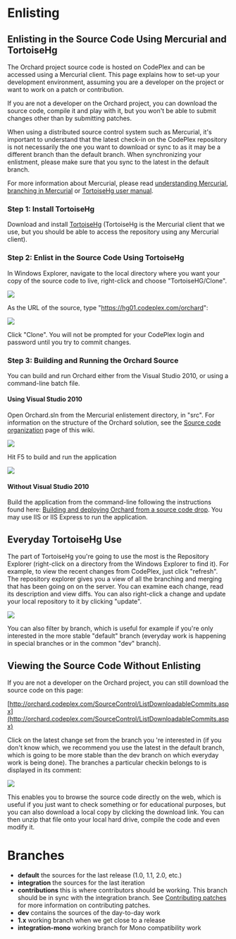 
# Enlisting

## Enlisting in the Source Code Using Mercurial and TortoiseHg

The Orchard project source code is hosted on CodePlex and can be accessed using a Mercurial client. This page explains how to set-up your development environment, assuming you are a developer on the project or want to work on a patch or contribution.

If you are not a developer on the Orchard project, you can download the source code, compile it and play with it, but you won't be able to submit changes other than by submitting patches.

When using a distributed source control system such as Mercurial, it's important to understand that the latest check-in on the CodePlex repository is not necessarily the one you want to download or sync to as it may be a different branch than the default branch. When synchronizing your enlistment, please make sure that you sync to the latest in the default branch.

For more information about Mercurial, please read [understanding Mercurial](http://mercurial.selenic.com/wiki/UnderstandingMercurial), [branching in Mercurial](http://mercurial.selenic.com/wiki/BranchingExplained?highlight=%28%5CbCategoryHowTo%5Cb%29) or [TortoiseHg user manual](http://tortoisehg.bitbucket.org/manual/0.9/).

### Step 1: Install TortoiseHg
Download and install [TortoiseHg](http://tortoisehg.bitbucket.org/) (TortoiseHg is the Mercurial client that we use, but you should be able to access the repository using any Mercurial client).

### Step 2: Enlist in the Source Code Using TortoiseHg

In Windows Explorer, navigate to the local directory where you want your copy of the source code to live, right-click and choose "TortoiseHG/Clone".

![](../Upload/screenshots_675/hg_clone.png)

As the URL of the source, type "https://hg01.codeplex.com/orchard":

![](../Upload/screenshots/hg_clone_dialog.png)

Click "Clone". You will not be prompted for your CodePlex login and password until you try to commit changes.

### Step 3: Building and Running the Orchard Source

You can build and run Orchard either from the Visual Studio 2010, or using a command-line batch file.

#### Using Visual Studio 2010

Open Orchard.sln from the Mercurial enlistement directory, in "src". For information on the structure of the Orchard solution, see the [Source code organization](Source-code-organization) page of this wiki.

![](../Upload/screenshots_675/devenv_orchard_sln.png)

Hit F5 to build and run the application

![](../Upload/screenshots/vs_orchard_sln.png)

#### Without Visual Studio 2010

Build the application from the command-line following the instructions found here: [Building and deploying Orchard from a source code drop](Building-and-deploying-Orchard-from-a-source-code-drop). You may use IIS or IIS Express to run the application.

## Everyday TortoiseHg Use

The part of TortoiseHg you're going to use the most is the Repository Explorer (right-click on a directory from the Windows Explorer to find it). For example, to view the recent changes from CodePlex, just click "refresh". The repository explorer gives you a view of all the branching and merging that has been going on on the server. You can examine each change, read its description and view diffs. You can also right-click a change and update your local repository to it by clicking "update".

![](../Upload/source-enlistment/HgExplorer_675.PNG)

You can also filter by branch, which is useful for example if you're only interested in the more stable "default" branch (everyday work is happening in special branches or in the common "dev" branch).

## Viewing the Source Code Without Enlisting

If you are not a developer on the Orchard project, you can still download the source code on this page:

[http://orchard.codeplex.com/SourceControl/ListDownloadableCommits.aspx](http://orchard.codeplex.com/SourceControl/ListDownloadableCommits.aspx)

Click on the latest change set from the branch you 're interested in (if you don't know which, we recommend you use the latest in the default branch, which is going to be more stable than the dev branch on which everyday work is being done). The branches a particular checkin belongs to is displayed in its comment:

![](../Upload/source-enlistment/HgCodePlex.PNG)

This enables you to browse the source code directly on the web, which is useful if you just want to check something or for educational purposes, but you can also download a local copy by clicking the download link. You can then unzip that file onto your local hard drive, compile the code and even modify it.

# Branches

* **default** the sources for the last release (1.0, 1.1, 2.0, etc.)
* **integration** the sources for the last iteration
* **contributions** this is where contributors should be working. This branch should be in sync with the integration branch. See [Contributing patches](Contributing-patches) for more information on contributing patches.
* **dev** contains the sources of the day-to-day work
* **1.x** working branch when we get close to a release
* **integration-mono** working branch for Mono compatibility work
